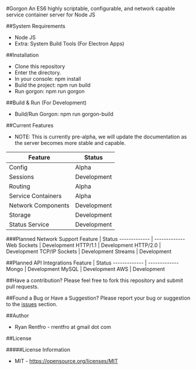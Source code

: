 #Gorgon
An ES6 highly scriptable, configurable, and network capable service container server for Node JS

##System Requirements
* Node JS
* Extra: System Build Tools (For Electron Apps)

##Installation
- Clone this repository
- Enter the directory.
- In your console: npm install
- Build the project: npm run build
- Run gorgon: npm run gorgon

##Build & Run (For Development)
- Build/Run Gorgon: npm run gorgon-build

##Current Features
- NOTE: This is currently pre-alpha, we will update the documentation as the server becomes more stable and capable.

Feature  | Status
------------- | -------------
Config  | Alpha
Sessions | Development
Routing  | Alpha
Service Containers | Alpha
Network Components  | Development
Storage  | Development
Status Service | Development

###Planned Network Support
Feature  | Status
------------- | -------------
Web Sockets | Development
HTTP/1.1 | Development
HTTP/2.0 | Development
TCP/IP Sockets | Development
Streams | Development

##Planned API Integrations
Feature  | Status
------------- | -------------
Mongo | Development
MySQL | Development
AWS | Development

##Have a contribution?
Please feel free to fork this repository and submit pull requests.

##Found a Bug or Have a Suggestion?
Please report your bug or suggestion to the [issues](https://github.com/manufacturing-industry/gorgon/issues) section.
 
##Author
- Ryan Rentfro - rrentfro at gmail dot com

##License

#####License Information
- MIT - https://opensource.org/licenses/MIT